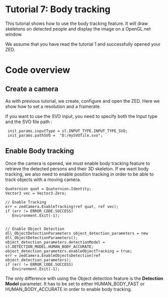 # Tutorial 7: Body tracking

This tutorial shows how to use the body tracking feature.
It will draw skeletons on detected people and display the image on a OpenGL.net window.

We assume that you have read the tutorial 1 and successfully opened your ZED.

# Code overview
## Create a camera

As with previous tutorial, we create, configure and open the ZED. Here we show how to set a resolution and a framerate. 

If you want to use the SVO input, you need to specify both the Input type and the SVO file path  : 

```
 init_params.inputType = sl.INPUT_TYPE.INPUT_TYPE_SVO;
 init_params.pathSVO =  "D:/mySVOfile.svo";
 ```

 ## Enable Body tracking

 Once the camera is opened, we must enable body tracking feature to retrieve the detected persons and their 3D skeleton.
 If we want body tracking, we also need to enable position tracking in order to be able to track objects with a moving camera.

 ```
Quaternion quat = Quaternion.Identity;
Vector3 vec = Vector3.Zero;

// Enable Tracking
err = zedCamera.EnableTracking(ref quat, ref vec);
if (err != ERROR_CODE.SUCCESS)
    Environment.Exit(-1);


// Enable Object Detection
dll_ObjectDetectionParameters object_detection_parameters = new dll_ObjectDetectionParameters();
object_detection_parameters.detectionModel = sl.DETECTION_MODEL.HUMAN_BODY_ACCURATE;
object_detection_parameters.enableObjectTracking = true;
err = zedCamera.EnableObjectsDetection(ref object_detection_parameters);
if (err != ERROR_CODE.SUCCESS)
    Environment.Exit(-1);
```

The only difference with using the Object detection feature is the **Detection Model** parameter. It has to be set to either HUMAN_BODY_FAST or HUMAN_BODY_ACCURATE in order to enable body tracking.